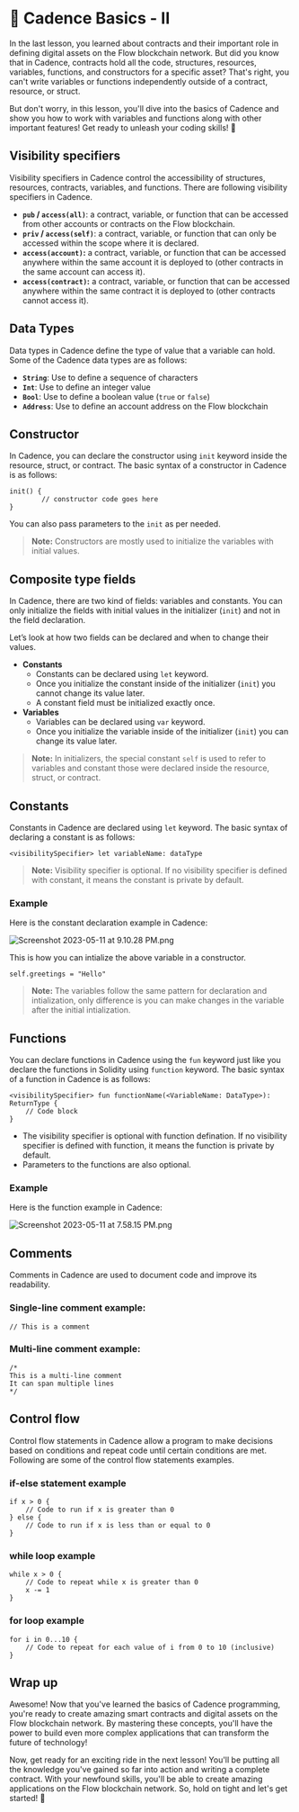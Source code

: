 # 🤯 Cadence Basics - II

In the last lesson, you learned about contracts and their important role in defining digital assets on the Flow blockchain network. But did you know that in Cadence, contracts hold all the code, structures, resources, variables, functions, and constructors for a specific asset? That's right, you can't write variables or functions independently outside of a contract, resource, or struct.

But don't worry, in this lesson, you'll dive into the basics of Cadence and show you how to work with variables and functions along with other important features! Get ready to unleash your coding skills! 🚀

## Visibility specifiers

Visibility specifiers in Cadence control the accessibility of structures, resources, contracts, variables, and functions. There are following visibility specifiers in Cadence.

- **`pub` / `access(all)`**: a contract, variable, or function that can be accessed from other accounts or contracts on the Flow blockchain.
- **`priv` / `access(self)`**: a contract, variable, or function that can only be accessed within the scope where it is declared.
- **`access(account)`:** a contract, variable, or function that can be accessed anywhere within the same account it is deployed to (other contracts in the same account can access it).
- **`access(contract)`:** a contract, variable, or function that can be accessed anywhere within the same contract it is deployed to (other contracts cannot access it).

## Data Types

Data types in Cadence define the type of value that a variable can hold. Some of the Cadence data types are as follows:

- **`String`**: Use to define a sequence of characters
- **`Int`**: Use to define an integer value
- **`Bool`**: Use to define a boolean value (`true` or `false`)
- **`Address`**: Use to define an account address on the Flow blockchain

## Constructor

In Cadence, you can declare the constructor using `init` keyword inside the resource, struct, or contract. The basic syntax of a constructor in Cadence is as follows:

```
init() {
		// constructor code goes here
}
```

You can also pass parameters to the `init` as per needed.

> **Note:** Constructors are mostly used to initialize the variables with initial values.

## Composite type fields

In Cadence, there are two kind of fields: variables and constants. You can only initialize the fields with initial values in the initializer (`init`) and not in the field declaration.

Let’s look at how two fields can be declared and when to change their values.

- **Constants**
  - Constants can be declared using `let` keyword.
  - Once you initialize the constant inside of the initializer (`init`) you cannot change its value later.
  - A constant field must be initialized exactly once.
- **Variables**
  - Variables can be declared using `var` keyword.
  - Once you initialize the variable inside of the initializer (`init`) you can change its value later.

> **Note:** In initializers, the special constant `self` is used to refer to variables and constant those were declared inside the resource, struct, or contract.

## Constants

Constants in Cadence are declared using `let` keyword. The basic syntax of declaring a constant is as follows:

```
<visibilitySpecifier> let variableName: dataType
```

> **Note:** Visibility specifier is optional. If no visibility specifier is defined with constant, it means the constant is private by default.

### Example

Here is the constant declaration example in Cadence:

![Screenshot 2023-05-11 at 9.10.28 PM.png](https://github.com/0xmetaschool/Learning-Projects/raw/main/Write%20Your%20First%20Smart%20Contract%20on%20Flow%20Blockchain/2.%20%F0%9F%92%AA%20Unleash%20the%20Power%20of%20Cadence%20Programming%20Languag/%F0%9F%A4%AF%20Cadence%20Basics%20-%20II%205bbeaef043ee4e2fafcb4d0c9690e303/Screenshot_2023-05-11_at_9.10.28_PM.png)

This is how you can intialize the above variable in a constructor.

```
self.greetings = "Hello"
```

> **Note:** The variables follow the same pattern for declaration and intialization, only difference is you can make changes in the variable after the initial intialization.

## Functions

You can declare functions in Cadence using the `fun` keyword just like you declare the functions in Solidity using `function` keyword. The basic syntax of a function in Cadence is as follows:

```
<visibilitySpecifier> fun functionName(<VariableName: DataType>): ReturnType {
    // Code block
}
```

- The visibility specifier is optional with function defination. If no visibility specifier is defined with function, it means the function is private by default.
- Parameters to the functions are also optional.

### Example

Here is the function example in Cadence:

![Screenshot 2023-05-11 at 7.58.15 PM.png](https://github.com/0xmetaschool/Learning-Projects/raw/main/Write%20Your%20First%20Smart%20Contract%20on%20Flow%20Blockchain/2.%20%F0%9F%92%AA%20Unleash%20the%20Power%20of%20Cadence%20Programming%20Languag/%F0%9F%A4%AF%20Cadence%20Basics%20-%20II%205bbeaef043ee4e2fafcb4d0c9690e303/Screenshot_2023-05-11_at_7.58.15_PM.png)

## Comments

Comments in Cadence are used to document code and improve its readability.

### Single-line comment example:

```
// This is a comment
```

### Multi-line comment example:

```
/*
This is a multi-line comment
It can span multiple lines
*/
```

## Control flow

Control flow statements in Cadence allow a program to make decisions based on conditions and repeat code until certain conditions are met. Following are some of the control flow statements examples.

### if-else statement example

```
if x > 0 {
    // Code to run if x is greater than 0
} else {
    // Code to run if x is less than or equal to 0
}
```

### while loop example

```
while x > 0 {
    // Code to repeat while x is greater than 0
    x -= 1
}
```

### for loop example

```
for i in 0...10 {
    // Code to repeat for each value of i from 0 to 10 (inclusive)
}
```

## Wrap up

Awesome! Now that you've learned the basics of Cadence programming, you're ready to create amazing smart contracts and digital assets on the Flow blockchain network. By mastering these concepts, you'll have the power to build even more complex applications that can transform the future of technology!

Now, get ready for an exciting ride in the next lesson! You'll be putting all the knowledge you've gained so far into action and writing a complete contract. With your newfound skills, you'll be able to create amazing applications on the Flow blockchain network. So, hold on tight and let's get started! 🚀
